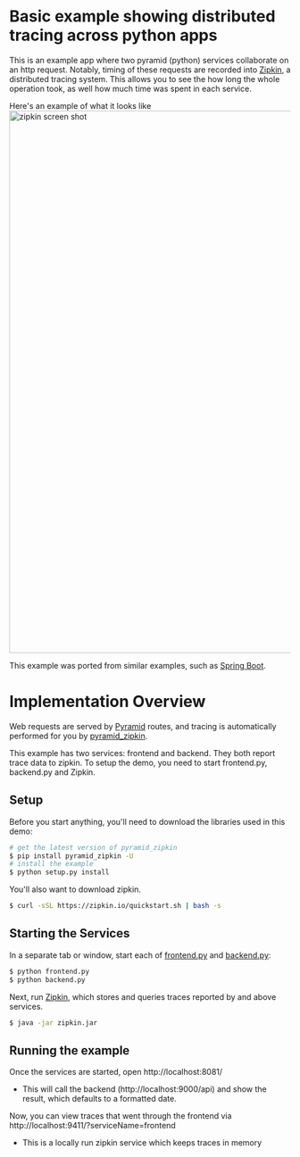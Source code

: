 # Basic example showing distributed tracing across python apps
This is an example app where two pyramid (python) services collaborate on an http request. Notably, timing of these requests are recorded into [Zipkin](http://zipkin.io/), a distributed tracing system. This allows you to see the how long the whole operation took, as well how much time was spent in each service.

Here's an example of what it looks like
<img width="972" alt="zipkin screen shot" src="https://cloud.githubusercontent.com/assets/64215/19347100/bf76a270-9179-11e6-80bb-bd6ccfe7f7f4.png">

This example was ported from similar examples, such as [Spring Boot](https://github.com/openzipkin/sleuth-webmvc-example).

# Implementation Overview

Web requests are served by [Pyramid](http://www.pylonsproject.org/) routes, and tracing is automatically performed for you by [pyramid_zipkin](https://github.com/Yelp/pyramid_zipkin).

This example has two services: frontend and backend. They both report trace data to zipkin. To setup the demo, you need to start frontend.py, backend.py and Zipkin.

## Setup

Before you start anything, you'll need to download the libraries used in this demo:
```bash
# get the latest version of pyramid_zipkin
$ pip install pyramid_zipkin -U
# install the example
$ python setup.py install
```

You'll also want to download zipkin.
```bash
$ curl -sSL https://zipkin.io/quickstart.sh | bash -s
```

## Starting the Services
In a separate tab or window, start each of [frontend.py](./frontend.py) and [backend.py](./backend.py):
```bash
$ python frontend.py
$ python backend.py
```

Next, run [Zipkin](http://zipkin.io/), which stores and queries traces reported by and above services.

```bash
$ java -jar zipkin.jar
```

## Running the example

Once the services are started, open http://localhost:8081/
* This will call the backend (http://localhost:9000/api) and show the result, which defaults to a formatted date.

Now, you can view traces that went through the frontend via http://localhost:9411/?serviceName=frontend
* This is a locally run zipkin service which keeps traces in memory
